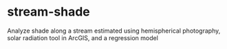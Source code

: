 # stream-shade
Analyze shade along a stream estimated using hemispherical photography, solar radiation tool in ArcGIS, and a regression model 
